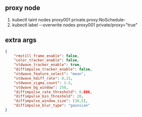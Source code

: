 ## proxy node

1. kubectl taint nodes proxy001  private.proxy:NoSchedule-
2. kubectl label --overwrite nodes proxy001 private/proxy="true"


## extra args

```json
{
    "rmstill_frame_enable": false,
    "color_tracker_enable": false,
    "stdwave_tracker_enable": true,
    "diffimpulse_tracker_enable": false,
    "stdwave_feature_select": "mean",
    "stdwave_hdiff_rate": 0.15,
    "stdwave_sigma_count": 3.5,
    "stdwave_bg_window": 250,
    "diffimpulse_rate_threshold": 0.006,
    "diffimpulse_bin_threshold": 20,
    "diffimpulse_window_size": [10,5],
    "diffimpulse_blur_type": "gaussian"
}
```
